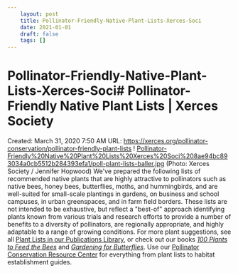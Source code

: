 ```yaml
---
 	layout: post
 	title: Pollinator-Friendly-Native-Plant-Lists-Xerces-Soci
 	date: 2021-01-01
 	draft: false
 	tags: []
---
```


# Pollinator-Friendly-Native-Plant-Lists-Xerces-Soci# Pollinator-Friendly Native Plant Lists | Xerces Society
Created: March 31, 2020 7:50 AM
URL: https://xerces.org/pollinator-conservation/pollinator-friendly-plant-lists
!
[Pollinator-Friendly%20Native%20Plant%20Lists%20Xerces%20Soci%208ae94bc893034a0cb5512b284393efa1/poll-plant-lists-baller.jpg](Pollinator-Friendly%20Native%20Plant%20Lists%20Xerces%20Soci%208ae94bc893034a0cb5512b284393efa1/poll-plant-lists-baller.jpg)
(Photo: Xerces Society / Jennifer Hopwood)
We've prepared the following lists of recommended native plants that are highly attractive to pollinators such as native bees, honey bees, butterflies, moths, and hummingbirds, and are well-suited for small-scale plantings in gardens, on business and school campuses, in urban greenspaces, and in farm field borders.
These lists are not intended to be exhaustive, but reflect a "best-of" approach identifying plants known from various trials and research efforts to provide a number of benefits to a diversity of pollinators, are regionally appropriate, and highly adaptable to a range of growing conditions.
For more plant suggestions, see all [Plant Lists in our Publications Library](https://xerces.org/publications?field_publication_type_target_id=38&field_state_target_id=All&field_keywords_target_id=All&field_program_target_id=All), or check out our books *[100 Plants to Feed the Bees](https://xerces.org/books/100-plants-feed-bees)* and *[Gardening for Butterflies](https://xerces.org/books/gardening-butterflies)*.
Use our [Pollinator Conservation Resource Center](https://xerces.org/pollinator-resource-center) for everything from plant lists to habitat establishment guides.
